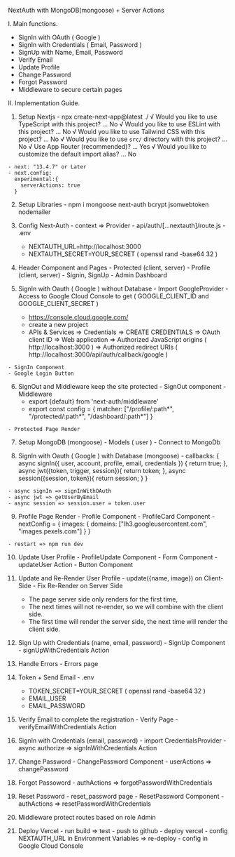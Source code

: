 

NextAuth with MongoDB(mongoose) + Server Actions

I. Main functions.
  - SignIn with OAuth ( Google )
  - SignIn with Credentials ( Email, Password )
  - SignUp with Name, Email, Password
  - Verify Email
  - Update Profile
  - Change Password
  - Forgot Password
  - Middleware to secure certain pages

II. Implementation Guide.

  1. Setup Nextjs
    - npx create-next-app@latest ./
    √ Would you like to use TypeScript with this project? ... No 
    √ Would you like to use ESLint with this project? ... No 
    √ Would you like to use Tailwind CSS with this project? ... No 
    √ Would you like to use `src/` directory with this project? ... No 
    √ Use App Router (recommended)? ... Yes
    √ Would you like to customize the default import alias? ... No 

    - next: "13.4.7" or Later
    - next.config:
      experimental:{
        serverActions: true
      }

  2. Setup Libraries
    - npm i mongoose next-auth bcrypt jsonwebtoken nodemailer

  3. Config Next-Auth
    - context => Provider
    - api/auth/[...nextauth]/route.js
    - .env 
      + NEXTAUTH_URL=http://localhost:3000
      + NEXTAUTH_SECRET=YOUR_SECRET ( openssl rand -base64 32 )

  4. Header Component and Pages
    - Protected (client, server)
    - Profile (client, server)
    - Signin, SignUp
    - Admin Dashboard

  5. SignIn with Oauth ( Google ) without Database
    - Import GoogleProvider 
    - Access to Google Cloud Console to get ( GOOGLE_CLIENT_ID and GOOGLE_CLIENT_SECRET )
      + https://console.cloud.google.com/
      + create a new project
      + APIs & Services => Credentials => CREATE CREDENTIALS => OAuth client ID
        => Web application => Authorized JavaScript origins ( http://localhost:3000 )
        => Authorized redirect URIs ( http://localhost:3000/api/auth/callback/google )

    - SignIn Component
    - Google Login Button

  6. SignOut and Middleware keep the site protected
    - SignOut component
    - Middleware
      + export {default} from 'next-auth/middleware'
      + export const config = { 
          matcher: ["/profile/:path*", "/protected/:path*", "/dashboard/:path*"] 
        }
    
    - Protected Page Render

  7. Setup MongoDB (mongoose)
    - Models ( user )
    - Connect to MongoDb

  8. SignIn with Oauth ( Google ) with Database (mongoose)
    - callbacks: {
        async signIn({ user, account, profile, email, credentials }) {
          return true;
        },
        async jwt({token, trigger, session}){
          return token;
        },
        async session({session, token}){
          return session;
        }
      }

    - async signIn => signInWithOAuth 
    - async jwt => getUserByEmail 
    - async session => session.user = token.user
  
  9. Profile Page Render
    - Profile Component
    - ProfileCard Component
    - nextConfig = {
        images: {
          domains: ["lh3.googleusercontent.com", "images.pexels.com"]
        }
      }

    - restart => npm run dev

  10. Update User Profile
    - ProfileUpdate Component
    - Form Component
    - updateUser Action
    - Button Component

  11. Update and Re-Render User Profile
    - update({name, image}) on Client-Side
    - Fix Re-Render on Server Side
      + The page server side only renders for the first time, 
      + The next times will not re-render, so we will combine with the client side.
      + The first time will render the server side, the next time will render the client side.

  12. Sign Up with Credentials (name, email, password)
    - SignUp Component
    - signUpWithCredentials Action

  13. Handle Errors
    - Errors page
  
  14. Token + Send Email
    - .env 
      + TOKEN_SECRET=YOUR_SECRET ( openssl rand -base64 32 ) 
      + EMAIL_USER
      + EMAIL_PASSWORD

  15. Verify Email to complete the registration
    - Verify Page
    - verifyEmailWithCredentials Action

  16. SignIn with Credentials (email, password)
    - import CredentialsProvider
    - async authorize => signInWithCredentials Action

  17. Change Password
    - ChangePassword Component
    - userActions => changePassword

  18. Forgot Passoword
    - authActions => forgotPasswordWithCredentials
  
  19. Reset Password
    - reset_password page
    - ResetPassword Component
    - authActions => resetPasswordWithCredentials

  20. Middleware protect routes based on role Admin

  21. Deploy Vercel
    - run build => test
    - push to github
    - deploy vercel
    - config NEXTAUTH_URL in Environment Variables => re-deploy
    - config in Google Cloud Console
